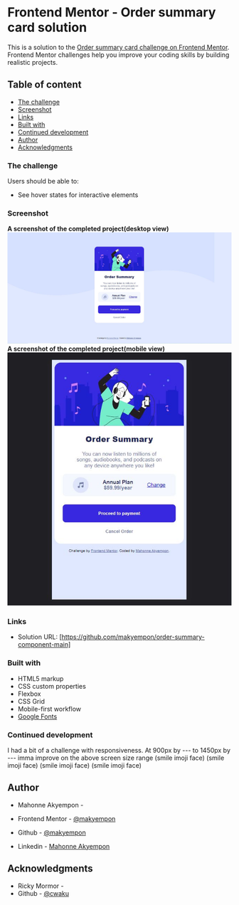 # Frontend Mentor - Order summary card solution

This is a solution to the [Order summary card challenge on Frontend Mentor](https://www.frontendmentor.io/challenges/order-summary-component-QlPmajDUj). Frontend Mentor challenges help you improve your coding skills by building realistic projects. 

## Table of content

  - [The challenge](#the-challenge)
  - [Screenshot](#screenshot)
  - [Links](#links)
  - [Built with](#built-with)
  - [Continued development](#continued-development)
  - [Author](#author)
  - [Acknowledgments](#acknowledgments)

### The challenge

Users should be able to:

- See hover states for interactive elements

### Screenshot
**A screenshot of the completed project(desktop view)**
![](./screenshot-of-completed-project/order-summary-desktop-version.jpg)
**A screenshot of the completed project(mobile view)**
![](./screenshot-of-completed-project/order-summary-mobile-version.jpg)

### Links

- Solution URL: [https://github.com/makyempon/order-summary-component-main]

### Built with

- HTML5 markup
- CSS custom properties
- Flexbox
- CSS Grid
- Mobile-first workflow
- [Google Fonts](https://fonts.google.com/)

### Continued development

I had a bit of a challenge with responsiveness. At 900px by --- to 1450px by ---
imma improve on the above screen size range
(smile imoji face) (smile imoji face) (smile imoji face) (smile imoji face)

## Author

- Mahonne Akyempon -

- Frontend Mentor - [@makyempon](https://www.frontendmentor.io/profile/makyempon)
- Github - [@makyempon](https://www.github.com/makyempon)
- Linkedin - [Mahonne Akyempon](https://linkedin.com/in/mahonne-akyempon)

## Acknowledgments

- Ricky Mormor -
- Github - [@cwaku](https://www.github.com/cwaku)